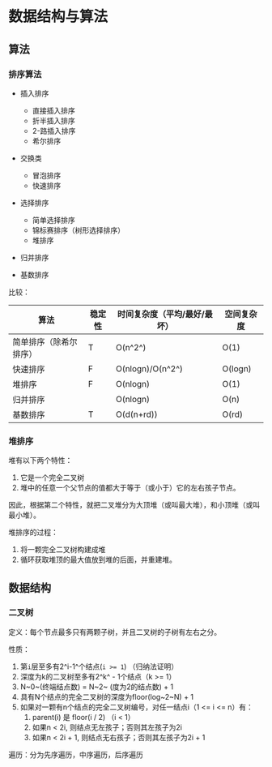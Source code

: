 # 数据结构与算法

## 算法

### 排序算法

- 插入排序

  - 直接插入排序
  - 折半插入排序
  - 2-路插入排序
  - 希尔排序

- 交换类

  - 冒泡排序
  - 快速排序

- 选择排序

  - 简单选择排序
  - 锦标赛排序（树形选择排序）
  - 堆排序

- 归并排序
- 基数排序

比较：

| 算法                   | 稳定性 | 时间复杂度（平均/最好/最坏） | 空间复杂度 |
| ---------------------- | ------ | ---------------------------- | ---------- |
| 简单排序（除希尔排序） | T      | O(n^2^)                      | O(1)       |
| 快速排序               | F      | O(nlogn)/O(n^2^)             | O(logn)    |
| 堆排序                 | F      | O(nlogn)                     | O(1)       |
| 归并排序               |        | O(nlogn)                     | O(n)       |
| 基数排序               | T      | O(d(n+rd))                   | O(rd)      |

### 堆排序

堆有以下两个特性：

1. 它是一个完全二叉树
2. 堆中的任意一个父节点的值都大于等于（或小于）它的左右孩子节点。

因此，根据第二个特性，就把二叉堆分为大顶堆（或叫最大堆），和小顶堆（或叫最小堆）。

堆排序的过程：

1. 将一颗完全二叉树构建成堆
2. 循环获取堆顶的最大值放到堆的后面，并重建堆。

## 数据结构

### 二叉树

定义：每个节点最多只有两颗子树，并且二叉树的子树有左右之分。

性质：

1. 第`i`层至多有2^i-1^个结点(`i >= 1`) （归纳法证明）
2. 深度为k的二叉树至多有2^k^ - 1个结点（k >= 1）
3. N~0~(终端结点数) = N~2~ (度为2的结点数) + 1
4. 具有N个结点的完全二叉树的深度为floor(log~2~N) + 1
5. 如果对一颗有n个结点的完全二叉树编号，对任一结点i（1 <= i <= n）有：
   1. parent(i) 是 floor(i / 2) （i < 1）
   2. 如果n < 2i, 则结点无左孩子；否则其左孩子为2i
   3. 如果n < 2i + 1, 则结点无右孩子；否则其左孩子为2i + 1

遍历：分为先序遍历，中序遍历，后序遍历

